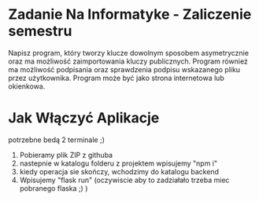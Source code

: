 # Zadanie Na Informatyke - Zaliczenie semestru

 Napisz program, który tworzy klucze dowolnym sposobem asymetrycznie oraz ma możliwość zaimportowania kluczy publicznych. Program również ma możliwość podpisania oraz sprawdzenia podpisu wskazanego pliku przez użytkownika. Program może być jako strona internetowa lub okienkowa. 
 
 
 # Jak Włączyć Aplikacje
 potrzebne bedą 2 terminale ;)
 
 1. Pobieramy plik ZIP z githuba
 2. nastepnie w katalogu folderu z projektem wpisujemy "npm i"
 3. kiedy operacja sie skończy, wchodzimy do katalogu backend
 4. Wpisujemy "flask run" (oczywiscie aby to zadziałało trzeba miec pobranego flaska ;) )
